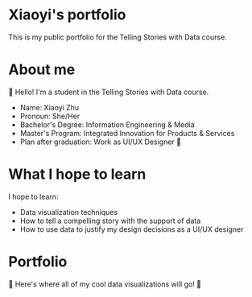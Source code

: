 # Xiaoyi's portfolio
This is my public portfolio for the Telling Stories with Data course.

# About me
:wave: Hello! I'm a student in the Telling Stories with Data course.
* Name: Xiaoyi Zhu
* Pronoun: She/Her
* Bachelor's Degree: Information Engineering & Media
* Master's Program: Integrated Innovation for Products & Services
* Plan after graduation: Work as UI/UX Designer :metal:

# What I hope to learn
I hope to learn:
* Data visualization techniques
* How to tell a compelling story with the support of data
* How to use data to justify my design decisions as a UI/UX designer

# Portfolio
:eyes: Here's where all of my cool data visualizations will go! :eyes:
